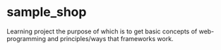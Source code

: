# sample_shop
Learning project the purpose of which is to get basic concepts of web-programming and principles/ways that frameworks work.
